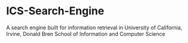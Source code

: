 # ICS-Search-Engine
A search engine built for information retrieval in University of California, Irvine, Donald Bren School of Information and Computer Science
